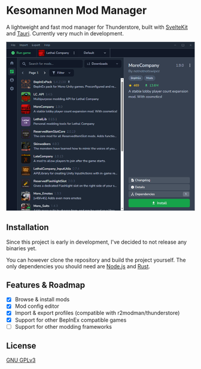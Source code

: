 # Kesomannen Mod Manager

A lightweight and fast mod manager for Thunderstore, built with [SvelteKit](https://kit.svelte.dev/) and [Tauri](https://tauri.app/). Currently very much in development.

![screenshot](/images/screenshot.png)

## Installation

Since this project is early in development, I've decided to not release any binaries yet.

You can however clone the repository and build the project yourself. The only dependencies you should need are [Node.js](https://nodejs.org/en/download) and [Rust](https://www.rust-lang.org/tools/install).

## Features & Roadmap

- [x] Browse & install mods
- [x] Mod config editor
- [x] Import & export profiles (compatible with r2modman/thunderstore)
- [x] Support for other BepInEx compatible games
- [ ] Support for other modding frameworks

## License

[GNU GPLv3](https://choosealicense.com/licenses/gpl-3.0/#)
